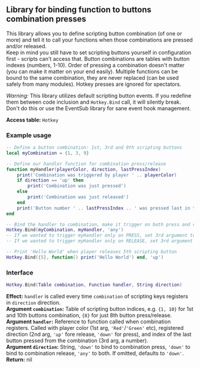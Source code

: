 ## Library for binding function to buttons combination presses
This library allows you to define scripting button combination (of one or more) and tell it to call your functions when those combinations are pressed and/or released.  
Keep in mind you still have to set scripting buttons yourself in configuration first - scripts can't access that.
Button combinations are tables with button indexes (numbers, 1-10). Order of pressing a combination doesn't matter (you can make it matter on your end easily).
Multiple functions can be bound to the same combination, they are never replaced (can be used safely from many modules).
Hotkey presses are ignored for spectators.

*Warning:* This library utilizes default scripting button events. If you redefine them between code inclusion and ``Hotkey.Bind`` call, it will silently break. Don't do this or use the EventSub library for sane event hook management.

**Access table:** ``Hotkey``

### Example usage
```lua
-- Define a button combination: 1st, 3rd and 9th scripting buttons
local myCombination = {1, 3, 9}

-- Define our handler function for combination press/release
function myHandler(playerColor, direction, lastPressIndex)
    print('Combination was triggered by player ' .. playerColor)
    if direction == 'up' then
        print('Combination was just pressed')
    else
        print('Combination was just released')
    end
    print('Button number ' .. lastPressIndex .. ' was pressed last in the combination')
end

-- Bind the handler to combination, make it trigger on both press and release (3rd argument)
Hotkey.Bind(myCombination, myHandler, 'any')
-- If we wanted to trigger myHandler only on PRESS, set 3rd argument to 'down' or omit it ('down' is deafult)
-- If we wanted to trigger myHandler only on RELEASE, set 3rd argument to 'up'

-- Print 'Hello World' when player releases 5th scripting button
Hotkey.Bind({5}, function() print('Hello World') end, 'up')
```

### Interface
```lua
Hotkey.Bind(Table combination, Function handler, String direction)
```  
**Effect:** ``handler`` is called every time ``combination`` of scripting keys registers in ``direction`` direction.  
**Argument ``combination``:** Table of scripting button indices, e.g. ``{1, 10}`` for 1st and 10th buttons combination, ``{8}`` for just 8th button press/release.  
**Argument ``handler``:** Reference to function called when combination registers. Called with player color (1st arg, ``'Red'``/``'Green'`` etc), registered direction (2nd arg, ``'up'`` fore release, ``'down'`` for press), and index of the last button pressed from the combination (3rd arg, a number).  
**Argument ``direction``:** String, ``'down'`` to bind to combination press, ``'down'`` to bind to combination release, ``'any'`` to both. If omitted, defaults to ``'down'``.  
**Return:** nil
